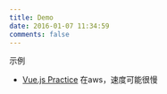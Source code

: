 ```yaml
---
title: Demo
date: 2016-01-07 11:34:59
comments: false
---
```

示例

- [Vue.js Practice](http://demo.wuxu92.com/vue/index.html) 在aws，速度可能很慢
